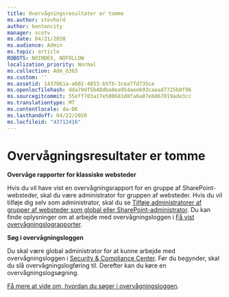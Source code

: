 ```yaml
---
title: Overvågningsresultater er tomme
ms.author: stevhord
author: bentoncity
manager: scotv
ms.date: 04/21/2020
ms.audience: Admin
ms.topic: article
ROBOTS: NOINDEX, NOFOLLOW
localization_priority: Normal
ms.collection: Adm_O365
ms.custom: ''
ms.assetid: 1437061a-a602-4853-b5fb-3cea7fd735ce
ms.openlocfilehash: dda79df5b48dba8ea954aee693caead7725b0f96
ms.sourcegitcommit: 55eff703a17e500681d8fa6a87eb067019ade3cc
ms.translationtype: MT
ms.contentlocale: da-DK
ms.lasthandoff: 04/22/2020
ms.locfileid: "43712416"
---
```

# <a name="auditing-results-are-blank"></a>Overvågningsresultater er tomme

 **Overvåge rapporter for klassiske websteder**
  
Hvis du vil have vist en overvågningsrapport for en gruppe af SharePoint-websteder, skal du være administrator for gruppen af websteder. Hvis du vil tilføje dig selv som administrator, skal du se [Tilføje administratorer af grupper af websteder som global eller SharePoint-administrator](https://go.microsoft.com/fwlink/?linkid=869390). Du kan finde oplysninger om at arbejde med overvågningsloggen i [Få vist overvågningslograpporter](https://go.microsoft.com/fwlink/?linkid=395237). 
  
 **Søg i overvågningsloggen**
  
Du skal være global administrator for at kunne arbejde med overvågningsloggen i [Security &amp; Compliance Center](https://protection.office.com). Før du begynder, skal du slå overvågningslogføring til. Derefter kan du køre en overvågningslogsøgning. 
  
[Få mere at vide om, hvordan du søger i overvågningsloggen](https://go.microsoft.com/fwlink/?linkid=708432).
  

